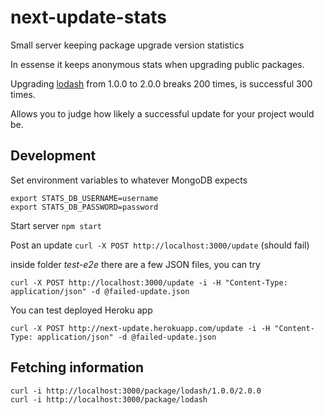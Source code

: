 # next-update-stats

Small server keeping package upgrade version statistics

In essense it keeps anonymous stats when upgrading public packages.

Upgrading [lodash](https://npmjs.org/package/lodash)
from 1.0.0 to 2.0.0 breaks 200 times, is successful 300 times.

Allows you to judge how likely a successful update for your
project would be.

## Development

Set environment variables to whatever MongoDB expects

```
export STATS_DB_USERNAME=username
export STATS_DB_PASSWORD=password
```

Start server `npm start`

Post an update `curl -X POST http://localhost:3000/update` (should fail)

inside folder *test-e2e* there are a few JSON files, you can try

```
curl -X POST http://localhost:3000/update -i -H "Content-Type: application/json" -d @failed-update.json
```

You can test deployed Heroku app

```
curl -X POST http://next-update.herokuapp.com/update -i -H "Content-Type: application/json" -d @failed-update.json
```

## Fetching information

```
curl -i http://localhost:3000/package/lodash/1.0.0/2.0.0
curl -i http://localhost:3000/package/lodash
```

